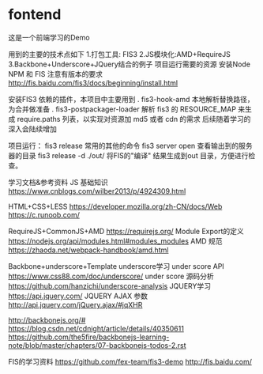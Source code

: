 # fontend

 这是一个前端学习的Demo
 
  用到的主要的技术点如下
  1.打包工具: FIS3
  2.JS模块化:AMD+RequireJS
  3.Backbone+Underscore+JQuery结合的例子
 项目运行需要的资源
 安装Node NPM 和 FIS  注意有版本的要求
 http://fis.baidu.com/fis3/docs/beginning/install.html

安装FIS3 依赖的插件，本项目中主要用到
. fis3-hook-amd 本地解析替换路径，为合并做准备
. fis3-postpackager-loader 解析 fis3 的 RESOURCE_MAP 来生成 require.paths 列表，以实现对资源加 md5 或者 cdn 的需求
后续随着学习的深入会陆续增加

项目运行：
fis3 release
常用的其他的命令
fis3 server open 查看输出到的服务器的目录
fis3 release -d ./out/  将FIS的"编译" 结果生成到out 目录，方便进行检查。

学习文档&参考资料
JS 基础知识
https://www.cnblogs.com/wilber2013/p/4924309.html

HTML+CSS+LESS
https://developer.mozilla.org/zh-CN/docs/Web
https://c.runoob.com/

RequireJS+CommonJS+AMD
https://requirejs.org/
Module Export的定义
https://nodejs.org/api/modules.html#modules_modules
AMD 规范 https://zhaoda.net/webpack-handbook/amd.html

Backbone+underscore+Template
underscore学习
under score API https://www.css88.com/doc/underscore/
under score 源码分析 https://github.com/hanzichi/underscore-analysis
JQUERY学习
https://api.jquery.com/
JQUERY  AJAX 参数
http://api.jquery.com/jQuery.ajax/#jqXHR

http://backbonejs.org/#
https://blog.csdn.net/cdnight/article/details/40350611
https://github.com/the5fire/backbonejs-learning-note/blob/master/chapters/07-backbonejs-todos-2.rst

FIS的学习资料
https://github.com/fex-team/fis3-demo
http://fis.baidu.com/
